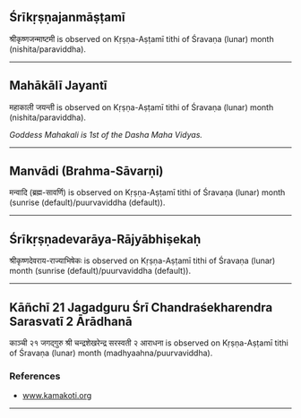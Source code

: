 ## Śrīkṛṣṇajanmāṣṭamī
श्रीकृष्णजन्माष्टमी is observed on Kṛṣṇa-Aṣṭamī tithi of Śravaṇa (lunar) month (nishita/paraviddha).



---
## Mahākālī Jayantī
महाकाली जयन्ती is observed on Kṛṣṇa-Aṣṭamī tithi of Śravaṇa (lunar) month (nishita/paraviddha).

_Goddess Mahakali is 1st of the Dasha Maha Vidyas._

---
## Manvādi (Brahma-Sāvarṇi)
मन्वादि (ब्रह्म-सावर्णि) is observed on Kṛṣṇa-Aṣṭamī tithi of Śravaṇa (lunar) month (sunrise (default)/puurvaviddha (default)).



---
## Śrīkṛṣṇadevarāya-Rājyābhiṣekaḥ
श्रीकृष्णदेवराय-राज्याभिषेकः is observed on Kṛṣṇa-Aṣṭamī tithi of Śravaṇa (lunar) month (sunrise (default)/puurvaviddha (default)).



---
## Kāñchī 21 Jagadguru Śrī Chandraśekharendra Sarasvatī 2 Ārādhanā
काञ्ची २१ जगद्गुरु श्री चन्द्रशेखरेन्द्र सरस्वती २ आराधना is observed on Kṛṣṇa-Aṣṭamī tithi of Śravaṇa (lunar) month (madhyaahna/puurvaviddha).


### References
* www.kamakoti.org


---
